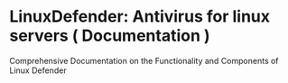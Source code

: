 # LinuxDefender: Antivirus for linux servers ( Documentation )

Comprehensive Documentation on the Functionality and Components of Linux Defender


